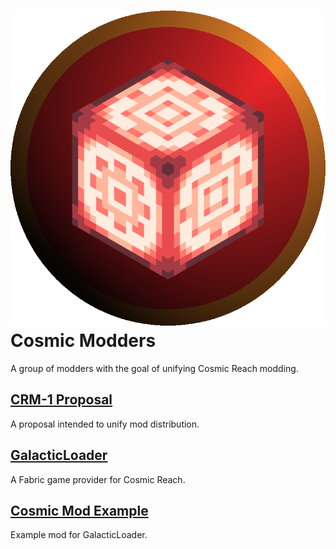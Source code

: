 # ![CRModders Logo](https://github.com/CRModders/.github/blob/main/profile/crmodders.png?raw=true) Cosmic Modders

A group of modders with the goal of unifying Cosmic Reach modding.

## [CRM-1 Proposal](https://github.com/CRModders/CRM-1)
A proposal intended to unify mod distribution.

## [GalacticLoader](https://github.com/GalacticLoader/GalacticLoader)
A Fabric game provider for Cosmic Reach.

## [Cosmic Mod Example](https://github.com/GalacticModExample/CosmicModExample)
Example mod for GalacticLoader.
